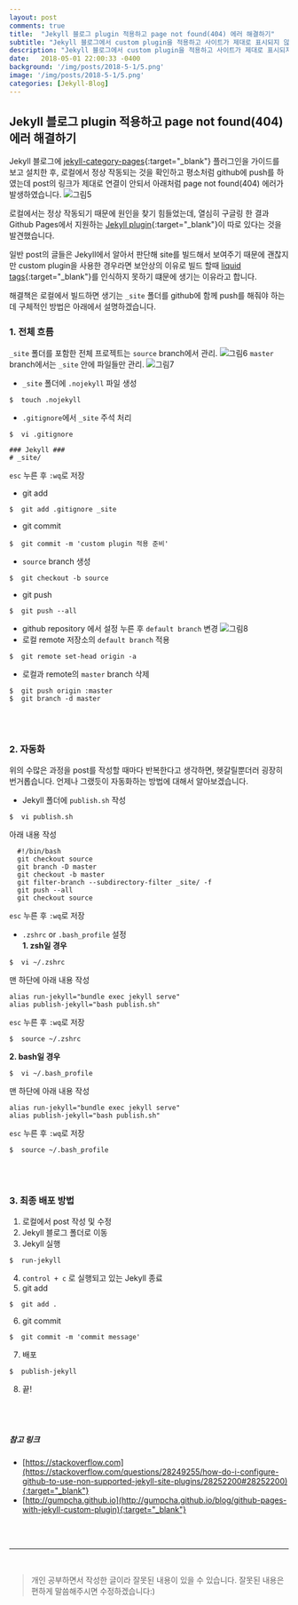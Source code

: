 ```yaml
---
layout: post
comments: true
title:  "Jekyll 블로그 plugin 적용하고 page not found(404) 에러 해결하기"
subtitle: "Jekyll 블로그에서 custom plugin을 적용하고 사이트가 제대로 표시되지 않는 에러를 해결하는 방법에 대해 다룹니다."
description: "Jekyll 블로그에서 custom plugin을 적용하고 사이트가 제대로 표시되지 않는 에러를 해결하는 방법에 대해 다룹니다."
date:   2018-05-01 22:00:33 -0400
background: '/img/posts/2018-5-1/5.png'
image: '/img/posts/2018-5-1/5.png'
categories: [Jekyll-Blog]
---
```



## Jekyll 블로그 plugin 적용하고 page not found(404) 에러 해결하기
Jekyll 블로그에 [jekyll-category-pages](https://github.com/field-theory/jekyll-category-pages){:target="_blank"} 플러그인을 가이드를 보고 설치한 후, 로컬에서 정상 작동되는 것을 확인하고 평소처럼 github에 push를 하였는데 post의 링크가 제대로 연결이 안되서 아래처럼 page not found(404) 에러가 발생하였습니다.
![그림5](/img/posts/2018-5-1/5.png)

로컬에서는 정상 작동되기 때문에 원인을 찾기 힘들었는데, 열심히 구글링 한 결과 Github Pages에서 지원하는 [Jekyll plugin](https://pages.github.com/versions){:target="_blank"}이 따로 있다는 것을 발견했습니다.

일반 post의 글들은 Jekyll에서 알아서 판단해 site를 빌드해서 보여주기 때문에 괜찮지만 custom plugin을 사용한 경우라면 보안상의 이유로 빌드 할때 [liquid tags](https://help.shopify.com/themes/liquid/tags){:target="_blank"}를 인식하지 못하기 떄문에 생기는 이유라고 합니다.

해결책은 로컬에서 빌드하면 생기는 `_site` 폴더를 github에 함께 push를 해줘야 하는데 구체적인 방법은 아래에서 설명하겠습니다.

### 1. 전체 흐름
`_site` 폴더를 포함한 전체 프로젝트는 `source` branch에서 관리.
![그림6](/img/posts/2018-5-1/6.png)
`master` branch에서는 `_site` 안에 파일들만 관리.
![그림7](/img/posts/2018-5-1/7.png)

* `_site` 폴더에 `.nojekyll` 파일 생성
```shell
$  touch .nojekyll
```
* `.gitignore`에서 `_site` 주석 처리
```shell
$  vi .gitignore
```
```
### Jekyll ###
# _site/
```
`esc` 누른 후 `:wq`로 저장
* git add
```shell
$  git add .gitignore _site
```
* git commit
```shell
$  git commit -m 'custom plugin 적용 준비'
```
* `source` branch 생성
```shell
$  git checkout -b source
```
* git push
```shell
$  git push --all
```
* github repository 에서 설정 누른 후 `default branch` 변경
![그림8](/img/posts/2018-5-1/8.png)
* 로컬 remote 저장소의 `default branch` 적용
```shell
$  git remote set-head origin -a
```
* 로컬과 remote의 `master` branch 삭제
```shell
$  git push origin :master
$  git branch -d master
```
<br><br>

### 2. 자동화
위의 수많은 과정을 post를 작성할 때마다 반복한다고 생각하면, 헷갈릴뿐더러 굉장히 번거롭습니다. 언제나 그랬듯이 자동화하는 방법에 대해서 알아보겠습니다.

* Jekyll 폴더에 `publish.sh` 작성
```shell
$  vi publish.sh
```
아래 내용 작성
``` shell
  #!/bin/bash
  git checkout source
  git branch -D master
  git checkout -b master
  git filter-branch --subdirectory-filter _site/ -f
  git push --all
  git checkout source
```
`esc` 누른 후 `:wq`로 저장
* `.zshrc` or `.bash_profile` 설정  
**1. zsh일 경우**
```shell
$  vi ~/.zshrc
```
맨 하단에 아래 내용 작성
```shell
alias run-jekyll="bundle exec jekyll serve"
alias publish-jekyll="bash publish.sh"
```
`esc` 누른 후 `:wq`로 저장
```shell
$  source ~/.zshrc
```
**2. bash일 경우**
```shell
$  vi ~/.bash_profile
```
맨 하단에 아래 내용 작성
```shell
alias run-jekyll="bundle exec jekyll serve"
alias publish-jekyll="bash publish.sh"
```
`esc` 누른 후 `:wq`로 저장
```shell
$  source ~/.bash_profile
```
<br><br>

### 3. 최종 배포 방법
1. 로컬에서 post 작성 및 수정
2. Jekyll 블로그 폴더로 이동
3. Jekyll 실행
```shell
$  run-jekyll
```
4. `control + c` 로 실행되고 있는 Jekyll 종료
5. git add
```shell
$  git add .
```
6. git commit
```shell
$  git commit -m 'commit message'
```
7. 배포
```shell
$  publish-jekyll
```
8. 끝!
<br><br><br><br>


##### 참고 링크  
- [https://stackoverflow.com](https://stackoverflow.com/questions/28249255/how-do-i-configure-github-to-use-non-supported-jekyll-site-plugins/28252200#28252200){:target="_blank"}
- [http://gumpcha.github.io](http://gumpcha.github.io/blog/github-pages-with-jekyll-custom-plugin){:target="_blank"}


<br><br>

---------------------------------------------------------------------------------------
<br>



> 개인 공부하면서 작성한 글이라 잘못된 내용이 있을 수 있습니다. 잘못된 내용은 편하게 말씀해주시면 수정하겠습니다:)


<br>
